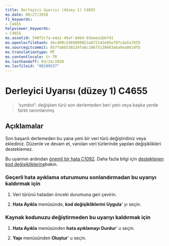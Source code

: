 ```yaml
---
title: Derleyici Uyarısı (düzey 1) C4655
ms.date: 08/27/2018
f1_keywords:
- C4655
helpviewer_keywords:
- C4655
ms.assetid: 540f2c7a-e4a1-49af-84b4-03eeea1bbf41
ms.openlocfilehash: d4c409c2d69099853a872142e05ef0fcda5a7655
ms.sourcegitcommit: 857fa6b530224fa6c18675138043aba9aa0619fb
ms.translationtype: MT
ms.contentlocale: tr-TR
ms.lasthandoff: 03/24/2020
ms.locfileid: "80199537"
---
```

# <a name="compiler-warning-level-1-c4655"></a>Derleyici Uyarısı (düzey 1) C4655

> '*symbol*': değişken türü son derlemeden beri yeni veya başka yerde farklı tanımlanmış

## <a name="remarks"></a>Açıklamalar

Son başarılı derlemeden bu yana yeni bir veri türü değiştirdiniz veya eklediniz. Düzenle ve devam et, varolan veri türlerinde yapılan değişiklikleri desteklemez.

Bu uyarının ardından [önemli bir hata C1092](../../error-messages/compiler-errors-1/fatal-error-c1092.md). Daha fazla bilgi için [desteklenen kod değişikliklerine](/visualstudio/debugger/supported-code-changes-cpp)bakın.

### <a name="to-remove-this-warning-without-ending-the-current-debug-session"></a>Geçerli hata ayıklama oturumunu sonlandırmadan bu uyarıyı kaldırmak için

1. Veri türünü hatadan önceki durumuna geri çevirin.

2. **Hata Ayıkla** menüsünde, **kod değişikliklerini Uygula**' yı seçin.

### <a name="to-remove-this-warning-without-changing-your-source-code"></a>Kaynak kodunuzu değiştirmeden bu uyarıyı kaldırmak için

1. **Hata Ayıkla** menüsünden **hata ayıklamayı Durdur**' u seçin.

2. **Yapı** menüsünden **Oluştur**' u seçin.
